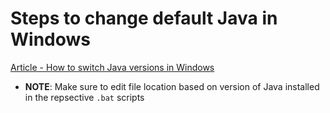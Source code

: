 # Steps to change default Java in Windows


[Article - How to switch Java versions in Windows](https://www.happycoders.eu/java/how-to-switch-multiple-java-versions-windows/)

- __NOTE__: Make sure to edit file location based on version of Java installed in the repsective `.bat` scripts


